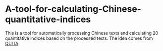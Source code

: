 # A-tool-for-calculating-Chinese-quantitative-indices
This is a tool for automatically processing Chinese texts and calculating 20 quantitative indices based on the processed texts.
The idea comes from [QUITA](https://github.com/oltkkol/winquita).  
